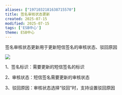 ```yaml
---
aliases: ["1971032181638715570"]
title: 签名审核状态更新
created: 2025-07-15
modified: 2025-07-15
tags: ['ESB中心']
theme: ESB中心
---
```


签名审核状态更新用于更新短信签名的审核状态、驳回原因

![](6a39fbbdcbb8ee4a2018c101a4a1686b.jpg)

1、签名标识：需要更新的短信签名的标识

2、审核状态：短信签名需要更新的审核状态

3、驳回原因：审核状态选择“驳回”时，支持设置驳回原因